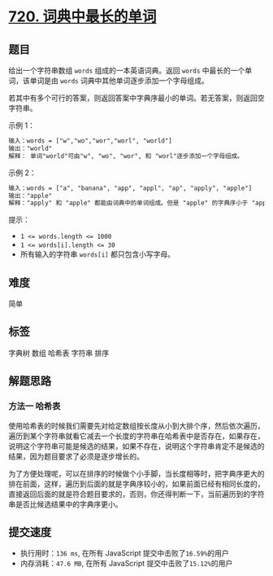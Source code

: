 # [720. 词典中最长的单词](https://leetcode-cn.com/problems/longest-word-in-dictionary/)

## 题目

给出一个字符串数组 `words` 组成的一本英语词典。返回 `words` 中最长的一个单词，该单词是由 `words` 词典中其他单词逐步添加一个字母组成。

若其中有多个可行的答案，则返回答案中字典序最小的单词。若无答案，则返回空字符串。

示例 1：

```txt
输入：words = ["w","wo","wor","worl", "world"]
输出："world"
解释： 单词"world"可由"w", "wo", "wor", 和 "worl"逐步添加一个字母组成。
```

示例 2：

```txt
输入：words = ["a", "banana", "app", "appl", "ap", "apply", "apple"]
输出："apple"
解释："apply" 和 "apple" 都能由词典中的单词组成。但是 "apple" 的字典序小于 "apply"
```

提示：

- `1 <= words.length <= 1000`
- `1 <= words[i].length <= 30`
- 所有输入的字符串 `words[i]` 都只包含小写字母。

## 难度

简单

## 标签

字典树 数组 哈希表 字符串 排序

## 解题思路

### 方法一 哈希表

使用哈希表的时候我们需要先对给定数组按长度从小到大排个序，然后依次遍历，遍历到某个字符串就看它减去一个长度的字符串在哈希表中是否存在，如果存在，说明这个字符串可能是候选的结果，如果不存在，说明这个字符串肯定不是候选的结果，因为题目要求了必须是逐步增长的。

为了方便处理呢，可以在排序的时候做个小手脚，当长度相等时，把字典序更大的排在前面，这样，遍历到后面的就是字典序较小的，如果前面已经有相同长度的，直接返回后面的就是符合题目要求的，否则，你还得判断一下，当前遍历到的字符串是否比候选结果中的字典序更小。

## 提交速度

- 执行用时：`136 ms`, 在所有 JavaScript 提交中击败了`16.59%`的用户
- 内存消耗：`47.6 MB`, 在所有 JavaScript 提交中击败了`15.12%`的用户
